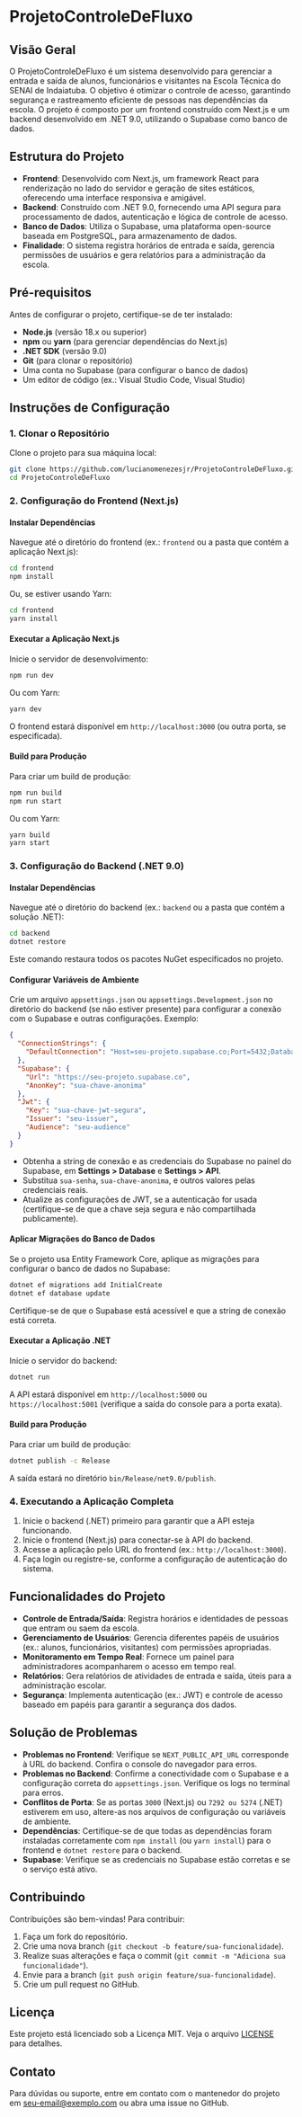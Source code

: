 # ProjetoControleDeFluxo

## Visão Geral
O ProjetoControleDeFluxo é um sistema desenvolvido para gerenciar a entrada e saída de alunos, funcionários e visitantes na Escola Técnica do SENAI de Indaiatuba. O objetivo é otimizar o controle de acesso, garantindo segurança e rastreamento eficiente de pessoas nas dependências da escola. O projeto é composto por um frontend construído com Next.js e um backend desenvolvido em .NET 9.0, utilizando o Supabase como banco de dados.

## Estrutura do Projeto
- **Frontend**: Desenvolvido com Next.js, um framework React para renderização no lado do servidor e geração de sites estáticos, oferecendo uma interface responsiva e amigável.
- **Backend**: Construído com .NET 9.0, fornecendo uma API segura para processamento de dados, autenticação e lógica de controle de acesso.
- **Banco de Dados**: Utiliza o Supabase, uma plataforma open-source baseada em PostgreSQL, para armazenamento de dados.
- **Finalidade**: O sistema registra horários de entrada e saída, gerencia permissões de usuários e gera relatórios para a administração da escola.

## Pré-requisitos
Antes de configurar o projeto, certifique-se de ter instalado:
- **Node.js** (versão 18.x ou superior)
- **npm** ou **yarn** (para gerenciar dependências do Next.js)
- **.NET SDK** (versão 9.0)
- **Git** (para clonar o repositório)
- Uma conta no Supabase (para configurar o banco de dados)
- Um editor de código (ex.: Visual Studio Code, Visual Studio)

## Instruções de Configuração

### 1. Clonar o Repositório
Clone o projeto para sua máquina local:
```bash
git clone https://github.com/lucianomenezesjr/ProjetoControleDeFluxo.git
cd ProjetoControleDeFluxo
```

### 2. Configuração do Frontend (Next.js)

#### Instalar Dependências
Navegue até o diretório do frontend (ex.: `frontend` ou a pasta que contém a aplicação Next.js):
```bash
cd frontend
npm install
```
Ou, se estiver usando Yarn:
```bash
cd frontend
yarn install
```

#### Executar a Aplicação Next.js
Inicie o servidor de desenvolvimento:
```bash
npm run dev
```
Ou com Yarn:
```bash
yarn dev
```
O frontend estará disponível em `http://localhost:3000` (ou outra porta, se especificada).

#### Build para Produção
Para criar um build de produção:
```bash
npm run build
npm run start
```
Ou com Yarn:
```bash
yarn build
yarn start
```

### 3. Configuração do Backend (.NET 9.0)

#### Instalar Dependências
Navegue até o diretório do backend (ex.: `backend` ou a pasta que contém a solução .NET):
```bash
cd backend
dotnet restore
```
Este comando restaura todos os pacotes NuGet especificados no projeto.

#### Configurar Variáveis de Ambiente
Crie um arquivo `appsettings.json` ou `appsettings.Development.json` no diretório do backend (se não estiver presente) para configurar a conexão com o Supabase e outras configurações. Exemplo:
```json
{
  "ConnectionStrings": {
    "DefaultConnection": "Host=seu-projeto.supabase.co;Port=5432;Database=postgres;Username=postgres;Password=sua-senha"
  },
  "Supabase": {
    "Url": "https://seu-projeto.supabase.co",
    "AnonKey": "sua-chave-anonima"
  },
  "Jwt": {
    "Key": "sua-chave-jwt-segura",
    "Issuer": "seu-issuer",
    "Audience": "seu-audience"
  }
}
```
- Obtenha a string de conexão e as credenciais do Supabase no painel do Supabase, em **Settings > Database** e **Settings > API**.
- Substitua `sua-senha`, `sua-chave-anonima`, e outros valores pelas credenciais reais.
- Atualize as configurações de JWT, se a autenticação for usada (certifique-se de que a chave seja segura e não compartilhada publicamente).

#### Aplicar Migrações do Banco de Dados
Se o projeto usa Entity Framework Core, aplique as migrações para configurar o banco de dados no Supabase:
```bash
dotnet ef migrations add InitialCreate
dotnet ef database update
```
Certifique-se de que o Supabase está acessível e que a string de conexão está correta.

#### Executar a Aplicação .NET
Inicie o servidor do backend:
```bash
dotnet run
```
A API estará disponível em `http://localhost:5000` ou `https://localhost:5001` (verifique a saída do console para a porta exata).

#### Build para Produção
Para criar um build de produção:
```bash
dotnet publish -c Release
```
A saída estará no diretório `bin/Release/net9.0/publish`.

### 4. Executando a Aplicação Completa
1. Inicie o backend (.NET) primeiro para garantir que a API esteja funcionando.
2. Inicie o frontend (Next.js) para conectar-se à API do backend.
3. Acesse a aplicação pelo URL do frontend (ex.: `http://localhost:3000`).
4. Faça login ou registre-se, conforme a configuração de autenticação do sistema.

## Funcionalidades do Projeto
- **Controle de Entrada/Saída**: Registra horários e identidades de pessoas que entram ou saem da escola.
- **Gerenciamento de Usuários**: Gerencia diferentes papéis de usuários (ex.: alunos, funcionários, visitantes) com permissões apropriadas.
- **Monitoramento em Tempo Real**: Fornece um painel para administradores acompanharem o acesso em tempo real.
- **Relatórios**: Gera relatórios de atividades de entrada e saída, úteis para a administração escolar.
- **Segurança**: Implementa autenticação (ex.: JWT) e controle de acesso baseado em papéis para garantir a segurança dos dados.

## Solução de Problemas
- **Problemas no Frontend**: Verifique se `NEXT_PUBLIC_API_URL` corresponde à URL do backend. Confira o console do navegador para erros.
- **Problemas no Backend**: Confirme a conectividade com o Supabase e a configuração correta do `appsettings.json`. Verifique os logs no terminal para erros.
- **Conflitos de Porta**: Se as portas `3000` (Next.js) ou `7292 ou 5274` (.NET) estiverem em uso, altere-as nos arquivos de configuração ou variáveis de ambiente.
- **Dependências**: Certifique-se de que todas as dependências foram instaladas corretamente com `npm install` (ou `yarn install`) para o frontend e `dotnet restore` para o backend.
- **Supabase**: Verifique se as credenciais no Supabase estão corretas e se o serviço está ativo.

## Contribuindo
Contribuições são bem-vindas! Para contribuir:
1. Faça um fork do repositório.
2. Crie uma nova branch (`git checkout -b feature/sua-funcionalidade`).
3. Realize suas alterações e faça o commit (`git commit -m "Adiciona sua funcionalidade"`).
4. Envie para a branch (`git push origin feature/sua-funcionalidade`).
5. Crie um pull request no GitHub.

## Licença
Este projeto está licenciado sob a Licença MIT. Veja o arquivo [LICENSE](LICENSE) para detalhes.

## Contato
Para dúvidas ou suporte, entre em contato com o mantenedor do projeto em [seu-email@exemplo.com](mailto:luciano.menezes.jr11@gmail.com) ou abra uma issue no GitHub.
